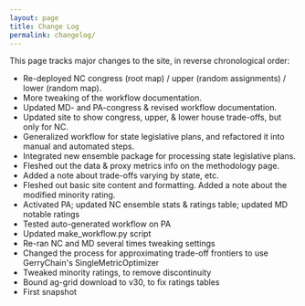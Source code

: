 ```yaml
---
layout: page
title: Change Log
permalink: changelog/
---
```


This page tracks major changes to the site, in reverse chronological order:

- Re-deployed NC congress (root map) / upper (random assignments) / lower (random map).
- More tweaking of the workflow documentation.
- Updated MD- and PA-congress & revised workflow documentation.
- Updated site to show congress, upper, & lower house trade-offs, but only for NC.
- Generalized workflow for state legislative plans, and refactored it into manual and automated steps.
- Integrated new ensemble package for processing state legislative plans.
- Fleshed out the data &amp; proxy metrics info on the methodology page.
- Added a note about trade-offs varying by state, etc.
- Fleshed out basic site content and formatting. Added a note about the modified minority rating.
- Activated PA; updated NC ensemble stats & ratings table; updated MD notable ratings
- Tested auto-generated workflow on PA
- Updated make_workflow.py script
- Re-ran NC and MD several times tweaking settings
- Changed the process for approximating trade-off frontiers to use GerryChain's SingleMetricOptimizer
- Tweaked minority ratings, to remove discontinuity
- Bound ag-grid download to v30, to fix ratings tables
- First snapshot